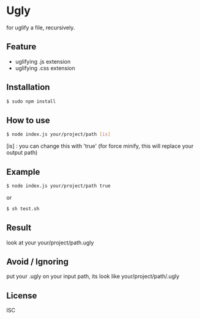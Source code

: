 # Ugly
for uglify a file, recursively.

## Feature
  - uglifying .js extension
  - uglifying .css extension

## Installation
```sh
$ sudo npm install
```

## How to use
```sh
$ node index.js your/project/path [is]
```
[is] : you can change this with 'true' (for force minify, this will replace your output path)


## Example
```sh
$ node index.js your/project/path true
```

or

```sh
$ sh test.sh
```

## Result
look at your your/project/path.ugly

## Avoid / Ignoring
put your .ugly on your input path, its look like your/project/path/.ugly

## License
ISC